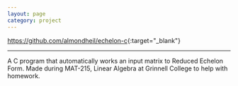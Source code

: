 ```yaml
---
layout: page
category: project
---
```


<https://github.com/almondheil/echelon-c>{:target="_blank"}

---

A C program that automatically works an input matrix to Reduced Echelon Form. Made during MAT-215, Linear Algebra at Grinnell College to help with homework.